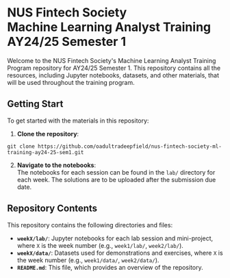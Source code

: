 # NUS Fintech Society <br> Machine Learning Analyst Training AY24/25 Semester 1

Welcome to the NUS Fintech Society's Machine Learning Analyst Training Program repository for AY24/25 Semester 1. This repository contains all the resources, including Jupyter notebooks, datasets, and other materials, that will be used throughout the training program.

## Getting Start
To get started with the materials in this repository:

1. **Clone the repository**:
```
git clone https://github.com/oadultradeepfield/nus-fintech-society-ml-training-ay24-25-sem1.git
```
2. **Navigate to the notebooks**: <br>
The notebooks for each session can be found in the `lab/` directory for each week. The solutions are to be uploaded after the submission due date.

## Repository Contents
This repository contains the following directories and files:

- **`weekX/lab/`**: Jupyter notebooks for each lab session and mini-project, where `X` is the week number (e.g., `week1/lab/`, `week2/lab/`).
- **`weekX/data/`**: Datasets used for demonstrations and exercises, where `X` is the week number (e.g., `week1/data/`, `week2/data/`).
- **`README.md`**: This file, which provides an overview of the repository.
